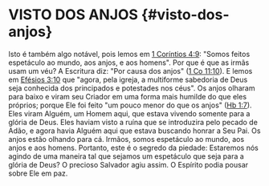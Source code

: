# VISTO DOS ANJOS {#visto-dos-anjos}

Isto é também algo notável, pois lemos em [1 Coríntios 4:9](http://bibliaonline.com.br/acf/1co/4/9): &quot;Somos feitos espetáculo ao mundo, aos anjos, e aos homens&quot;. Por que é que as irmãs usam um véu? A Escritura diz: &quot;Por causa dos anjos&quot; ([1 Co 11:10](http://bibliaonline.com.br/acf/1co/11/10)). E lemos em [Efésios 3:10](http://bibliaonline.com.br/acf/ef/3/10) que &quot;agora, pela igreja, a multiforme sabedoria de Deus seja conhecida dos principados e potestades nos céus&quot;. Os anjos olharam para baixo e viram seu Criador em uma forma mais humilde do que eles próprios; porque Ele foi feito &quot;um pouco menor do que os anjos&quot; ([Hb 1:7](http://bibliaonline.com.br/acf/hb/1/7)). Eles viram Alguém, um Homem aqui, que estava vivendo somente para a glória de Deus. Eles haviam visto a ruína que se introduzira pelo pecado de Adão, e agora havia Alguém aqui que estava buscando honrar a Seu Pai. Os anjos estão olhando para cá. Irmãos, somos espetáculo ao mundo, aos anjos e aos homens. Portanto, este é o segredo da piedade: Estaremos nós agindo de uma maneira tal que sejamos um espetáculo que seja para a glória de Deus? O precioso Salvador agiu assim. O Espírito podia pousar sobre Ele em paz.
